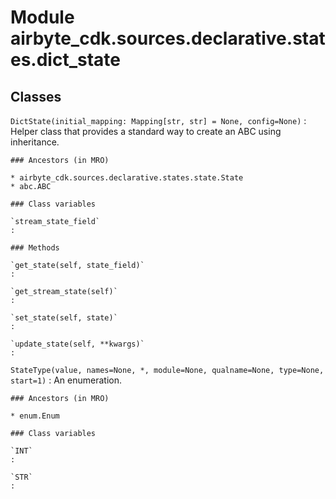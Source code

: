 Module airbyte_cdk.sources.declarative.states.dict_state
========================================================

Classes
-------

`DictState(initial_mapping: Mapping[str, str] = None, config=None)`
:   Helper class that provides a standard way to create an ABC using
    inheritance.

    ### Ancestors (in MRO)

    * airbyte_cdk.sources.declarative.states.state.State
    * abc.ABC

    ### Class variables

    `stream_state_field`
    :

    ### Methods

    `get_state(self, state_field)`
    :

    `get_stream_state(self)`
    :

    `set_state(self, state)`
    :

    `update_state(self, **kwargs)`
    :

`StateType(value, names=None, *, module=None, qualname=None, type=None, start=1)`
:   An enumeration.

    ### Ancestors (in MRO)

    * enum.Enum

    ### Class variables

    `INT`
    :

    `STR`
    :